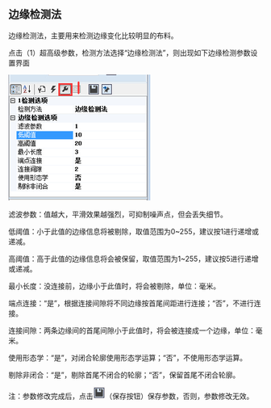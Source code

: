 ## 边缘检测法

边缘检测法，主要用来检测边缘变化比较明显的布料。

点击（1）超高级参数，检测方法选择“边缘检测法”，则出现如下边缘检测参数设置界面

![](/assets/边缘检测.jpg)

滤波参数：值越大，平滑效果越强烈，可抑制噪声点，但会丢失细节。

低阈值：小于此值的边缘信息将被剔除，取值范围为0~255，建议按1进行递增或递减。

高阈值：高于此值的边缘信息将会被保留，取值范围为1~255，建议按5进行递增或递减。

最小长度：没连接前，边缘小于此值时，将会被剔除，单位：毫米。

端点连接：“是”，根据连接间隙将不同边缘按首尾间距进行连接；“否”，不进行连接。

连接间隙：两条边缘间的首尾间隙小于此值时，将会被连接成一个边缘，单位：毫米。

使用形态学：“是”，对闭合轮廓使用形态学运算；“否”，不使用形态学运算。

剔除非闭合：“是”，剔除首尾不闭合的轮廓；“否”，保留首尾不闭合轮廓。

注：参数修改完成后，点击![](/assets/保存.jpg)（保存按钮）保存参数，否则，参数修改无效。

